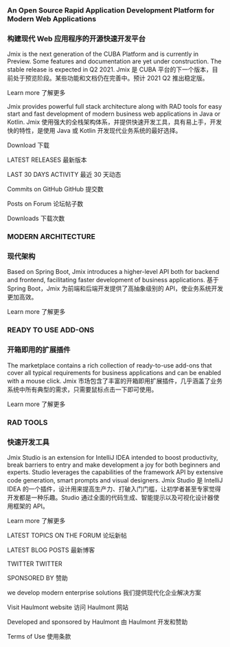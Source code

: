 ### An Open Source Rapid Application Development Platform for Modern Web Applications

### 构建现代 Web 应用程序的开源快速开发平台

Jmix is the next generation of the CUBA Platform and is currently in Preview. Some features and documentation are yet under construction. The stable release is expected in Q2 2021.
Jmix 是 CUBA 平台的下一个版本，目前处于预览阶段。某些功能和文档仍在完善中。预计 2021 Q2 推出稳定版。

Learn more
了解更多

Jmix provides powerful full stack architecture along with RAD tools for easy start and fast development of modern business web applications in Java or Kotlin.
Jmix 使用强大的全栈架构体系，并提供快速开发工具，具有易上手，开发快的特性，是使用 Java 或 Kotlin 开发现代业务系统的最好选择。

Download
下载

LATEST RELEASES
最新版本

LAST 30 DAYS ACTIVITY
最近 30 天动态

Commits on GitHub
GitHub 提交数

Posts on Forum
论坛帖子数

Downloads
下载次数

### MODERN ARCHITECTURE

### 现代架构

Based on Spring Boot, Jmix introduces a higher-level API both for backend and frontend, facilitating faster development of business applications.
基于 Spring Boot，Jmix 为前端和后端开发提供了高抽象级别的 API，使业务系统开发更加高效。

Learn more
了解更多

### READY TO USE ADD-ONS

### 开箱即用的扩展插件

The marketplace contains a rich collection of ready-to-use add-ons that cover all typical requirements for business applications and can be enabled with a mouse click.
Jmix 市场包含了丰富的开箱即用扩展插件，几乎涵盖了业务系统中所有典型的需求，只需要鼠标点击一下即可使用。

Learn more
了解更多

### RAD TOOLS

### 快速开发工具

Jmix Studio is an extension for IntelliJ IDEA intended to boost productivity, break barriers to entry and make development a joy for both beginners and experts. Studio leverages the capabilities of the framework API by extensive code generation, smart prompts and visual designers.
Jmix Studio 是 IntelliJ IDEA 的一个插件，设计用来提高生产力、打破入门门槛，让初学者甚至专家觉得开发都是一种乐趣。Studio 通过全面的代码生成、智能提示以及可视化设计器使用框架的 API。

Learn more
了解更多

LATEST TOPICS ON THE FORUM
论坛新帖

LATEST BLOG POSTS
最新博客

TWITTER
TWITTER

SPONSORED BY
赞助

we develop modern enterprise solutions
我们提供现代化企业解决方案

Visit Haulmont website
访问 Haulmont 网站

Developed and sponsored by Haulmont
由 Haulmont 开发和赞助

Terms of Use
使用条款
